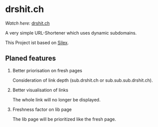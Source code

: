 # drshit.ch
*Watch here:* [drshit.ch](http://drshit.ch)

A very simple URL-Shortener which uses dynamic subdomains.

This Project ist based on [Silex](http://silex.drshit.ch).

## Planed features

1. Better priorisation on fresh pages

   Consideration of link depth (sub.drshit.ch or sub.sub.sub.drshit.ch).

2. Better visualisation of links

   The whole link will no longer be displayed.

3. Freshness factor on lib page

   The lib page will be prioritized like the fresh page.
